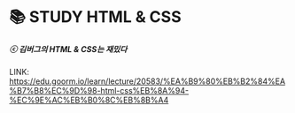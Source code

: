 # 📚 STUDY HTML & CSS



##### ⓒ 김버그의 HTML & CSS는 재밌다 
LINK: https://edu.goorm.io/learn/lecture/20583/%EA%B9%80%EB%B2%84%EA%B7%B8%EC%9D%98-html-css%EB%8A%94-%EC%9E%AC%EB%B0%8C%EB%8B%A4
